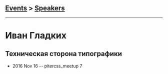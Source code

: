 ## [Events](../README.md) > [Speakers](../speakers.md)
---

# Иван Гладких

## Техническая сторона типографики
- 2016 Nov 16 -- pitercss_meetup 7    

